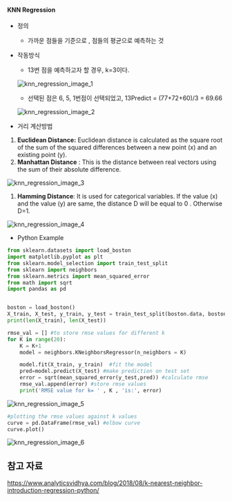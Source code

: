 

#### KNN Regression



* 정의 

  * 가까운 점들을 기준으로 , 점들의 평균으로 예측하는 것

* 작동방식

  * 13번 점을 예측하고자 할 경우,   k=3이다.

  

  ![knn_regression_image_1](D:\HBEE회사\python자료\정리본\md_image\knn_regression_image_1.PNG)

  * 선택된 점은 6, 5, 1번점이 선택되었고, 13Predict =  (77+72+60)/3 = 69.66

  ![knn_regression_image_2](D:\HBEE회사\python자료\정리본\md_image\knn_regression_image_2.PNG)





* 거리 계산방법

1. **Euclidean Distance:** Euclidean distance is calculated as the square root of the sum of the squared differences between a new point (x) and an existing point (y).
2. **Manhattan Distance** : This is the distance between real vectors using the sum of their absolute difference.

![knn_regression_image_3](D:\HBEE회사\python자료\정리본\md_image\knn_regression_image_3.PNG)

1. **Hamming Distance**: It is used for categorical variables. If the value (x) and the value (y) are same, the distance D will be equal to 0 . Otherwise D=1.

![knn_regression_image_4](D:\HBEE회사\python자료\정리본\md_image\knn_regression_image_4.PNG)



* Python Example

```python
from sklearn.datasets import load_boston
import matplotlib.pyplot as plt
from sklearn.model_selection import train_test_split
from sklearn import neighbors
from sklearn.metrics import mean_squared_error 
from math import sqrt
import pandas as pd


boston = load_boston()
X_train, X_test, y_train, y_test = train_test_split(boston.data, boston.target ,test_size=0.2)
print(len(X_train), len(X_test))
```

```python
rmse_val = [] #to store rmse values for different k
for K in range(20):
    K = K+1
    model = neighbors.KNeighborsRegressor(n_neighbors = K)

    model.fit(X_train, y_train)  #fit the model
    pred=model.predict(X_test) #make prediction on test set
    error = sqrt(mean_squared_error(y_test,pred)) #calculate rmse
    rmse_val.append(error) #store rmse values
    print('RMSE value for k= ' , K , 'is:', error)
```

![knn_regression_image_5](D:\HBEE회사\python자료\정리본\md_image\knn_regression_image_5.PNG)



```python
#plotting the rmse values against k values
curve = pd.DataFrame(rmse_val) #elbow curve 
curve.plot()
```

![knn_regression_image_6](D:\HBEE회사\python자료\정리본\md_image\knn_regression_image_6.PNG)





## 참고 자료

https://www.analyticsvidhya.com/blog/2018/08/k-nearest-neighbor-introduction-regression-python/